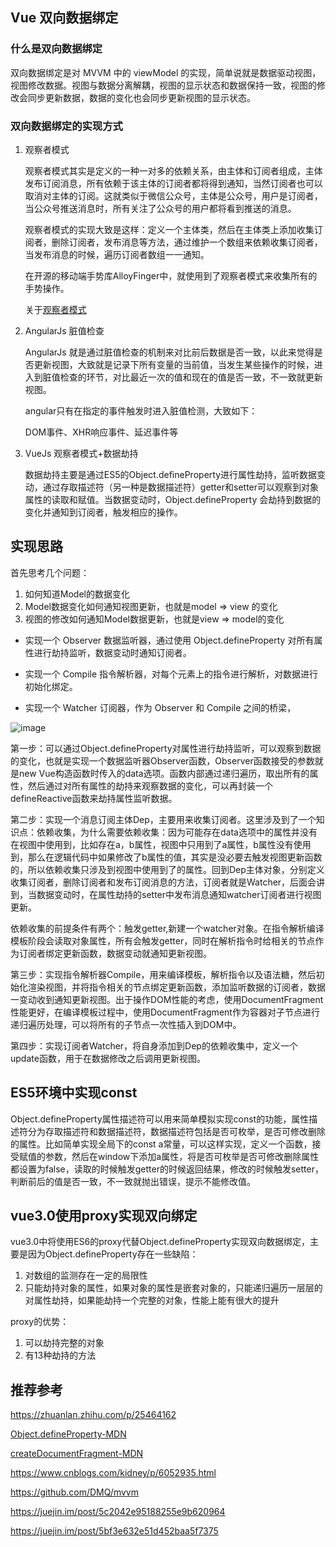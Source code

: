 ## Vue 双向数据绑定

### 什么是双向数据绑定

双向数据绑定是对 MVVM 中的 viewModel 的实现，简单说就是数据驱动视图，视图修改数据。视图与数据分离解耦，视图的显示状态和数据保持一致，视图的修改会同步更新数据，数据的变化也会同步更新视图的显示状态。

### 双向数据绑定的实现方式

1. 观察者模式

   观察者模式其实是定义的一种一对多的依赖关系，由主体和订阅者组成，主体发布订阅消息，所有依赖于该主体的订阅者都将得到通知，当然订阅者也可以取消对主体的订阅。这就类似于微信公众号，主体是公众号，用户是订阅者，当公众号推送消息时，所有关注了公众号的用户都将看到推送的消息。

   观察者模式的实现大致是这样：定义一个主体类，然后在主体类上添加收集订阅者，删除订阅者，发布消息等方法，通过维护一个数组来依赖收集订阅者，当发布消息的时候，遍历订阅者数组一一通知。

   在开源的移动端手势库AlloyFinger中，就使用到了观察者模式来收集所有的手势操作。

   关于[观察者模式](https://github.com/webproblem/Blog/blob/master/%E5%89%8D%E7%AB%AF/ECMAScript/%E8%A7%82%E5%AF%9F%E8%80%85%E6%A8%A1%E5%BC%8F.md)

2. AngularJs 脏值检查

   AngularJs 就是通过脏值检查的机制来对比前后数据是否一致，以此来觉得是否更新视图，大致就是记录下所有变量的当前值，当发生某些操作的时候，进入到脏值检查的环节，对比最近一次的值和现在的值是否一致，不一致就更新视图。

   angular只有在指定的事件触发时进入脏值检测，大致如下：

   DOM事件、XHR响应事件、延迟事件等

3. VueJs 观察者模式+数据劫持

   数据劫持主要是通过ES5的Object.defineProperty进行属性劫持，监听数据变动，通过存取描述符（另一种是数据描述符）getter和setter可以观察到对象属性的读取和赋值。当数据变动时，Object.defineProperty 会劫持到数据的变化并通知到订阅者，触发相应的操作。

## 实现思路

首先思考几个问题：

1. 如何知道Model的数据变化
2. Model数据变化如何通知视图更新，也就是model => view 的变化 
3. 视图的修改如何通知Model数据更新，也就是view => model的变化

* 实现一个 Observer 数据监听器，通过使用 Object.defineProperty 对所有属性进行劫持监听，数据变动时通知订阅者。

* 实现一个 Compile 指令解析器，对每个元素上的指令进行解析，对数据进行初始化绑定。

* 实现一个 Watcher 订阅器，作为 Observer 和 Compile 之间的桥梁，

![image](https://user-images.githubusercontent.com/20440496/42452395-6eb0219a-83bc-11e8-90e8-6571ef756f27.png)

第一步：可以通过Object.defineProperty对属性进行劫持监听，可以观察到数据的变化，也就是实现一个数据监听器Observer函数，Observer函数接受的参数就是new Vue构造函数时传入的data选项。函数内部通过递归遍历，取出所有的属性，然后通过对所有属性的劫持来观察数据的变化，可以再封装一个defineReactive函数来劫持属性监听数据。

第二步：实现一个消息订阅主体Dep，主要用来收集订阅者。这里涉及到了一个知识点：依赖收集，为什么需要依赖收集：因为可能存在data选项中的属性并没有在视图中使用到，比如存在a，b属性，视图中只用到了a属性，b属性没有使用到，那么在逻辑代码中如果修改了b属性的值，其实是没必要去触发视图更新函数的，所以依赖收集只涉及到视图中使用到了的属性。回到Dep主体对象，分别定义收集订阅者，删除订阅者和发布订阅消息的方法，订阅者就是Watcher，后面会讲到，当数据变动时，在属性劫持的setter中发布消息通知watcher订阅者进行视图更新。

依赖收集的前提条件有两个：触发getter,新建一个watcher对象。在指令解析编译模板阶段会读取对象属性，所有会触发getter，同时在解析指令时给相关的节点作为订阅者绑定更新函数，数据变动就通知更新视图。

第三步：实现指令解析器Compile，用来编译模板，解析指令以及语法糖，然后初始化渲染视图，并将指令相关的节点绑定更新函数，添加监听数据的订阅者，数据一变动收到通知更新视图。出于操作DOM性能的考虑，使用DocumentFragment性能更好，在编译模板过程中，使用DocumentFragment作为容器对子节点进行递归遍历处理，可以将所有的子节点一次性插入到DOM中。

第四步：实现订阅者Watcher，将自身添加到Dep的依赖收集中，定义一个update函数，用于在数据修改之后调用更新视图。

## ES5环境中实现const

Object.defineProperty属性描述符可以用来简单模拟实现const的功能，属性描述符分为存取描述符和数据描述符，数据描述符包括是否可枚举，是否可修改删除的属性。比如简单实现全局下的const a常量，可以这样实现，定义一个函数，接受赋值的参数，然后在window下添加a属性，将是否可枚举是否可修改删除属性都设置为false，读取的时候触发getter的时候返回结果，修改的时候触发setter，判断前后的值是否一致，不一致就抛出错误，提示不能修改值。

## vue3.0使用proxy实现双向绑定

vue3.0中将使用ES6的proxy代替Object.defineProperty实现双向数据绑定，主要是因为Object.defineProperty存在一些缺陷：

1. 对数组的监测存在一定的局限性
2. 只能劫持对象的属性，如果对象的属性是嵌套对象的，只能递归遍历一层层的对属性劫持，如果能劫持一个完整的对象，性能上能有很大的提升

proxy的优势：

1. 可以劫持完整的对象
2. 有13种劫持的方法

## 推荐参考

https://zhuanlan.zhihu.com/p/25464162

[Object.defineProperty-MDN](https://developer.mozilla.org/zh-CN/docs/Web/JavaScript/Reference/Global_Objects/Object/defineProperty)

[createDocumentFragment-MDN](https://developer.mozilla.org/zh-CN/docs/Web/API/Document/createDocumentFragment)

https://www.cnblogs.com/kidney/p/6052935.html

https://github.com/DMQ/mvvm

https://juejin.im/post/5c2042e95188255e9b620964

https://juejin.im/post/5bf3e632e51d452baa5f7375